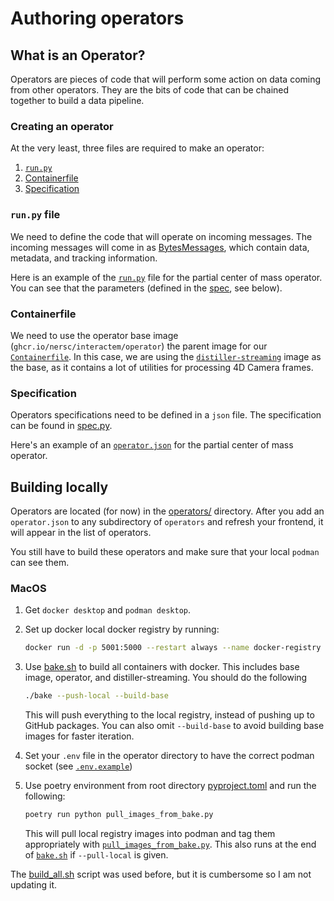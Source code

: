 # Authoring operators

## What is an Operator?

Operators are pieces of code that will perform some action on data coming from other operators. They are the bits of code that can be chained together to build a data pipeline.

### Creating an operator

At the very least, three files are required to make an operator:

1. [`run.py`](#runpy-file)
1. [Containerfile](#containerfile)
1. [Specification](#specification)

### `run.py` file

We need to define the code that will operate on incoming messages. The incoming messages will come in as [BytesMessages](https://github.com/NERSC/interactEM/blob/main/backend/core/interactem/core/models/messages.py), which contain data, metadata, and tracking information.

Here is an example of the [`run.py`](https://github.com/NERSC/interactEM/blob/main/operators/center-of-mass-partial/run.py) file for the partial center of mass operator. You can see that the parameters (defined in the [spec](#specification), see below).

### Containerfile

We need to use the operator base image (`ghcr.io/nersc/interactem/operator`) the parent image for our [`Containerfile`](https://github.com/NERSC/interactEM/blob/main/operators/center-of-mass-partial/Containerfile). In this case, we are using the [`distiller-streaming`](https://github.com/NERSC/interactEM/blob/main/operators/distiller-streaming/Containerfile) image as the base, as it contains a lot of utilities for processing 4D Camera frames.

### Specification

Operators specifications need to be defined in a `json` file. The specification can be found in [spec.py](https://github.com/NERSC/interactEM/blob/main/backend/core/interactem/core/models/spec.py).

Here's an example of an [`operator.json`](https://github.com/NERSC/interactEM/blob/main/operators/center-of-mass-partial/operator.json) for the partial center of mass operator.

## Building locally

Operators are located (for now) in the [operators/](https://github.com/NERSC/interactEM/blob/main/operators) directory. After you add an `operator.json` to any subdirectory of `operators` and refresh your frontend, it will appear in the list of operators.

You still have to build these operators and make sure that your local `podman` can see them.

### MacOS

1. Get `docker desktop` and `podman desktop`.
1. Set up docker local docker registry by running:

    ```sh
    docker run -d -p 5001:5000 --restart always --name docker-registry registry:3
    ```

1. Use [bake.sh](./bake.sh) to build all containers with docker. This includes base image, operator, and distiller-streaming. You should do the following

    ```sh
    ./bake --push-local --build-base
    ```

    This will push everything to the local registry, instead of pushing up to GitHub packages. You can also omit `--build-base` to avoid building base images for faster iteration.

1. Set your `.env` file in the operator directory to have the correct podman socket (see [`.env.example`](./.env.example))
1. Use poetry environment from root directory [pyproject.toml](../pyproject.toml) and run the following:

    ```sh
    poetry run python pull_images_from_bake.py
    ```

    This will pull local registry images into podman and tag them appropriately with [`pull_images_from_bake.py`](./pull_images_from_bake.py). This also runs at the end of [`bake.sh`](./bake.sh) if `--pull-local` is given.

The [build_all.sh](./build_all.sh) script was used before, but it is cumbersome so I am not updating it.
